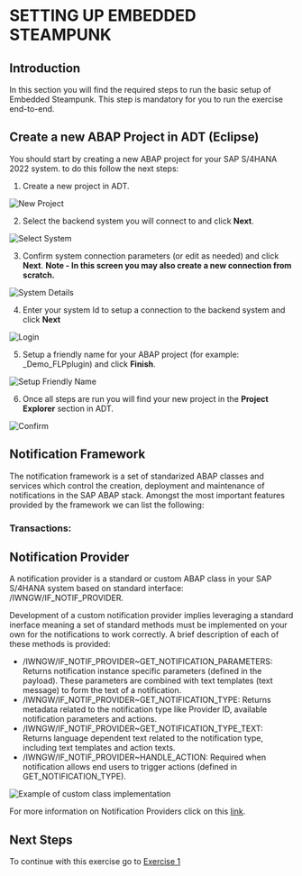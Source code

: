 # SETTING UP EMBEDDED STEAMPUNK

## Introduction
In this section you will find the required steps to run the basic setup of Embedded Steampunk. This step is mandatory for you to run the exercise end-to-end.

## Create a new ABAP Project in ADT (Eclipse)
You should start by creating a new ABAP project for your SAP S/4HANA 2022 system. to do this follow the next steps:

1. Create a new project in ADT.

  ![New Project](images/new_project.png)

2. Select the backend system you will connect to and click **Next**.

  ![Select System](images/select_system.png)

3. Confirm system connection parameters (or edit as needed) and click **Next**.
  **Note - In this screen you may also create a new connection from scratch.**

  ![System Details](images/review_details.png)

4. Enter your system Id to setup a connection to the backend system and click **Next**

  ![Login](images/enter_systemId.png)

5. Setup a friendly name for your ABAP project (for example: <SID>_Demo_FLPplugin) and click **Finish**.

  ![Setup Friendly Name](images/setup_name.png)

6. Once all steps are run you will find your new project in the **Project Explorer** section in ADT.

  ![Confirm](images/confirm_new.png)

## Notification Framework
The notification framework is a set of standarized ABAP classes and services which control the creation, deployment and maintenance of notifications in the SAP ABAP stack. Amongst the most important features provided by the framework we can list the following:

### Transactions:


## Notification Provider
A notification provider is a standard or custom ABAP class in your SAP S/4HANA system based on standard interface: /IWNGW/IF_NOTIF_PROVIDER.

Development of a custom notification provider implies leveraging a standard inerface meaning a set of standard methods must be implemented on your own for the notifications to work correctly. A brief description of each of these methods is provided:

-	/IWNGW/IF_NOTIF_PROVIDER~GET_NOTIFICATION_PARAMETERS: Returns notification instance specific parameters (defined in the payload). These parameters are combined with text templates (text message) to form the text of a notification.
-	/IWNGW/IF_NOTIF_PROVIDER~GET_NOTIFICATION_TYPE: Returns metadata related to the notification type like Provider ID, available notification parameters and actions.
-	/IWNGW/IF_NOTIF_PROVIDER~GET_NOTIFICATION_TYPE_TEXT: Returns language dependent text related to the notification type, including text templates and action texts.
-	/IWNGW/IF_NOTIF_PROVIDER~HANDLE_ACTION: Required when notification allows end users to trigger actions (defined in GET_NOTIFICATION_TYPE).

  ![Example of custom class implementation](images/sample_classimplementation.png)

For more information on Notification Providers click on this [link](https://help.sap.com/viewer/68bf513362174d54b58cddec28794093/202110.000/en-US/80331a1a19464223897f9bd60584461f.html).

## Next Steps
To continue with this exercise go to [Exercise 1](../ex_2)
